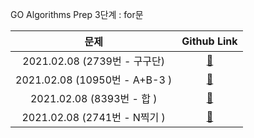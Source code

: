 GO Algorithms Prep
3단계 : for문

|             문제              |       Github Link      |  
| :---------------------------: | :--------------------: | 
| 2021.02.08 (2739번 - 구구단) | [:link:](./2739번) |
| 2021.02.08 (10950번 - A+B-3 ) | [:link:](./10950번) |
| 2021.02.08 (8393번 - 합 ) | [:link:](./8393번) |
| 2021.02.08 (2741번 - N찍기 ) | [:link:](./2741번) |
